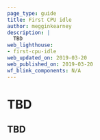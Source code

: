 ```yaml
---
page_type: guide
title: First CPU idle
author: megginkearney
description: |
  TBD
web_lighthouse:
- first-cpu-idle
web_updated_on: 2019-03-20
web_published_on: 2019-03-20
wf_blink_components: N/A
---
```


# TBD

## TBD
